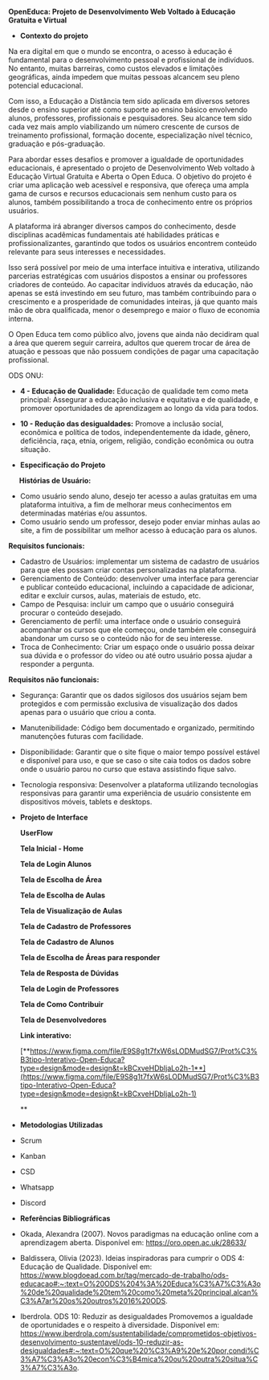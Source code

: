 **OpenEduca: Projeto de Desenvolvimento Web Voltado à Educação Gratuita e Virtual** 

- **Contexto do projeto**

Na era digital em que o mundo se encontra, o acesso à educação é fundamental para o desenvolvimento pessoal e profissional de indivíduos. No entanto, muitas barreiras, como custos elevados e limitações geográficas, ainda impedem que muitas pessoas alcancem seu pleno potencial educacional.

Com isso, a Educação a Distância tem sido aplicada em diversos setores desde o ensino superior até como suporte ao ensino básico envolvendo alunos, professores, profissionais e pesquisadores. Seu alcance tem sido cada vez mais amplo viabilizando um número crescente de cursos de treinamento profissional, formação docente, especialização nível técnico, graduação e pós-graduação.

Para abordar esses desafios e promover a igualdade de oportunidades educacionais, é apresentado o projeto de Desenvolvimento Web voltado à Educação Virtual Gratuita e Aberta o Open Educa. O objetivo do projeto é criar uma aplicação web acessível e responsiva, que ofereça uma ampla gama de cursos e recursos educacionais sem nenhum custo para os alunos, também possibilitando a troca de conhecimento entre os próprios usuários.

A plataforma irá abranger diversos campos do conhecimento, desde disciplinas acadêmicas fundamentais até habilidades práticas e profissionalizantes, garantindo que todos os usuários encontrem conteúdo relevante para seus interesses e necessidades. 

Isso será possível por meio de uma interface intuitiva e interativa, utilizando parcerias estratégicas com usuários dispostos a ensinar ou professores criadores de conteúdo. Ao capacitar indivíduos através da educação, não apenas se está investindo em seu futuro, mas também contribuindo para o crescimento e a prosperidade de comunidades inteiras, já que quanto mais mão de obra qualificada, menor o desemprego e maior o fluxo de economia interna.

O Open Educa tem como público alvo, jovens que ainda não decidiram qual a área que querem seguir carreira, adultos que querem trocar de área de atuação e pessoas que não possuem condições de pagar uma capacitação profissional.

ODS ONU: 

- **4 - Educação de Qualidade:** Educação de qualidade tem como meta principal: Assegurar a educação inclusiva e equitativa e de qualidade, e promover oportunidades de aprendizagem ao longo da vida para todos.
- **10 - Redução das desigualdades:** Promove a inclusão social, econômica e política de todos, independentemente da idade, gênero, deficiência, raça, etnia, origem, religião, condição econômica ou outra situação.

- **Especificação do Projeto**

`	`**Histórias de Usuário:**

- Como usuário sendo aluno, desejo ter acesso a aulas gratuitas em uma plataforma intuitiva, a fim de melhorar meus conhecimentos em determinadas matérias e/ou assuntos.
- Como usuário sendo um professor, desejo poder enviar minhas aulas ao site, a fim de possibilitar um melhor acesso à educação para os alunos.

**Requisitos funcionais:**

- Cadastro de Usuários: implementar um sistema de cadastro de usuários para que eles possam criar contas personalizadas na plataforma.
- Gerenciamento de Conteúdo: desenvolver uma interface para gerenciar e publicar conteúdo educacional, incluindo a capacidade de adicionar, editar e excluir cursos, aulas, materiais de estudo, etc.
- Campo de Pesquisa: incluir um campo que o usuário conseguirá procurar o conteúdo desejado.
- Gerenciamento de perfil: uma interface onde o usuário conseguirá acompanhar os cursos que ele começou, onde também ele conseguirá abandonar um curso se o conteúdo não for de seu interesse.
- Troca de Conhecimento: Criar um espaço onde o usuário possa deixar sua dúvida e o professor do vídeo ou até outro usuário possa ajudar a responder a pergunta.

**Requisitos não funcionais:**

- Segurança: Garantir que os dados sigilosos dos usuários sejam bem protegidos e com permissão exclusiva de visualização dos dados apenas para o usuário que criou a conta.
- Manutenibilidade: Código bem documentado e organizado, permitindo manutenções futuras com facilidade.
- Disponibilidade: Garantir que o site fique o maior tempo possível estável e disponível para uso, e que se caso o site caia todos os dados sobre onde o usuário parou no curso que estava assistindo fique salvo.
- Tecnologia responsiva: Desenvolver a plataforma utilizando tecnologias responsivas para garantir uma experiência de usuário consistente em dispositivos móveis, tablets e desktops.

- **Projeto de Interface** 

  **UserFlow**


  **Tela Inicial - Home**

  **Tela de Login Alunos**

  **Tela de Escolha de Área**

  **Tela de Escolha de Aulas**

  **Tela de Visualização de Aulas**

  **Tela de Cadastro de Professores**

  **Tela de Cadastro de Alunos**

  **Tela de Escolha de Áreas para responder**

  **Tela de Resposta de Dúvidas**

  **Tela de Login de Professores**

  **Tela de Como Contribuir**

  **Tela de Desenvolvedores**



  **Link interativo:** 

  [**https://www.figma.com/file/E9S8g1t7fxW6sLODMudSG7/Prot%C3%B3tipo-Interativo-Open-Educa?type=design&mode=design&t=kBCxveHDbIjaLo2h-1**](https://www.figma.com/file/E9S8g1t7fxW6sLODMudSG7/Prot%C3%B3tipo-Interativo-Open-Educa?type=design&mode=design&t=kBCxveHDbIjaLo2h-1)

  ** 

- **Metodologias Utilizadas**
- Scrum
- Kanban
- CSD
- Whatsapp
- Discord


- **Referências Bibliográficas**

- Okada, Alexandra (2007). Novos paradigmas na educação online com a aprendizagem aberta. Disponível em: https://oro.open.ac.uk/28633/ 
- Baldissera, Olivia (2023). Ideias inspiradoras para cumprir o ODS 4: Educação de Qualidade. Disponível em: https://www.blogdoead.com.br/tag/mercado-de-trabalho/ods-educacao#:~:text=O%20ODS%204%3A%20Educa%C3%A7%C3%A3o%20de%20qualidade%20tem%20como%20meta%20principal,alcan%C3%A7ar%20os%20outros%2016%20ODS.
- Iberdrola. ODS 10: Reduzir as desigualdades Promovemos a igualdade de oportunidades e o respeito à diversidade. Disponível em: https://www.iberdrola.com/sustentabilidade/comprometidos-objetivos-desenvolvimento-sustentavel/ods-10-reduzir-as-desigualdades#:~:text=O%20que%20%C3%A9%20e%20por,condi%C3%A7%C3%A3o%20econ%C3%B4mica%20ou%20outra%20situa%C3%A7%C3%A3o.


